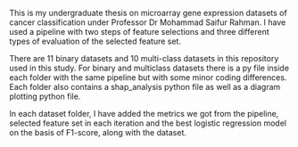 This is my undergraduate thesis on microarray gene expression datasets of cancer classification under Professor Dr Mohammad Saifur Rahman.
I have used a pipeline with two steps of feature selections and three different types of evaluation of the selected feature set.

There are 11 binary datasets and 10 multi-class datasets in this repository used in this study. 
For binary and multiclass datasets there is a py file inside each folder with the same pipeline but with some minor coding differences.
Each folder also contains a shap_analysis python file as well as a diagram plotting python file.

In each dataset folder, I have added the metrics we got from the pipeline, selected feature set in each iteration and the best logistic regression model on the basis of F1-score, along with the dataset.
